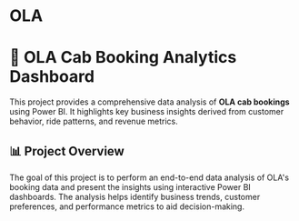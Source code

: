 # OLA

# 🚕 OLA Cab Booking Analytics Dashboard

This project provides a comprehensive data analysis of **OLA cab bookings** using Power BI. It highlights key business insights derived from customer behavior, ride patterns, and revenue metrics.

## 📊 Project Overview

The goal of this project is to perform an end-to-end data analysis of OLA's booking data and present the insights using interactive Power BI dashboards. The analysis helps identify business trends, customer preferences, and performance metrics to aid decision-making.
